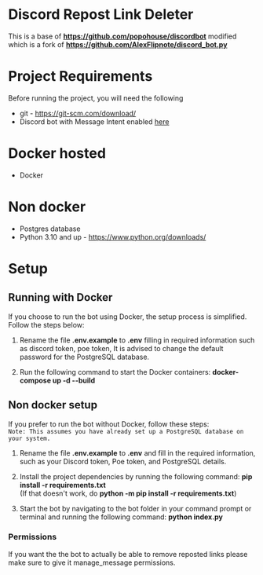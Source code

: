 # Discord Repost Link Deleter
This is a base of **https://github.com/popohouse/discordbot** modified which is a fork of **https://github.com/AlexFlipnote/discord_bot.py**


# Project Requirements 
Before running the project, you will need the following
- git - https://git-scm.com/download/
- Discord bot with Message Intent enabled [here](https://discordpy.readthedocs.io/en/stable/discord.html)

# Docker hosted
- Docker 

# Non docker 
- Postgres database
- Python 3.10 and up - https://www.python.org/downloads/

# Setup
## Running with Docker
If you choose to run the bot using Docker, the setup process is simplified. Follow the steps below:
1. Rename the file **.env.example** to **.env** filling in required information such as discord token, poe token,  It is advised to change the default password for the PostgreSQL database.

2. Run the following command to start the Docker containers: **docker-compose up -d --build**


## Non docker setup
If you prefer to run the bot without Docker, follow these steps:<br>
`Note: This assumes you have already set up a PostgreSQL database on your system.`

1. Rename the file **.env.example** to **.env** and fill in the required information, such as your Discord token, Poe token, and PostgreSQL details.

2. Install the project dependencies by running the following command: **pip install -r requirements.txt**<br>
(If that doesn't work, do **python -m pip install -r requirements.txt**)<br>

3. Start the bot by navigating to the bot folder in your command prompt or terminal and running the following command: **python index.py**



### Permissions
If you want the the bot to actually be able to remove reposted links please make sure to give it manage_message permissions.